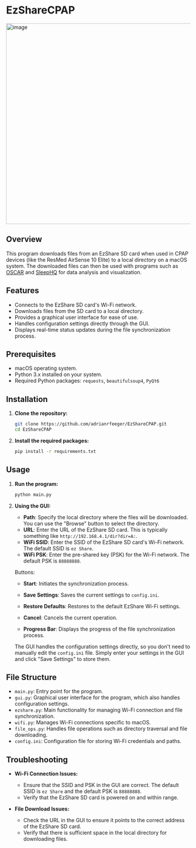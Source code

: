 # EzShareCPAP
<img width="548" alt="image" src="https://github.com/adrianRfeeger/EzShareApp/assets/139186297/e637f9d9-d880-4989-be33-c0831fe0ace9">

## Overview

This program downloads files from an EzShare SD card when used in CPAP devices (like the ResMed AirSense 10 Elite) to a local directory on a macOS system. The downloaded files can then be used with programs such as [OSCAR](https://www.sleepfiles.com/OSCAR/) and [SleepHQ](https://home.sleephq.com/) for data analysis and visualization.

## Features

- Connects to the EzShare SD card's Wi-Fi network.
- Downloads files from the SD card to a local directory.
- Provides a graphical user interface for ease of use.
- Handles configuration settings directly through the GUI.
- Displays real-time status updates during the file synchronization process.

## Prerequisites

- macOS operating system.
- Python 3.x installed on your system.
- Required Python packages: `requests`, `beautifulsoup4`, `PyQt6`
  
## Installation

1. **Clone the repository:**

   ```bash
   git clone https://github.com/adrianrfeeger/EzShareCPAP.git
   cd EzShareCPAP
   ```

2. **Install the required packages:**

   ```bash
   pip install -r requirements.txt
   ```

## Usage

1. **Run the program:**

   ```bash
   python main.py
   ```

2. **Using the GUI:**
   - **Path**: Specify the local directory where the files will be downloaded. You can use the "Browse" button to select the directory.
   - **URL**: Enter the URL of the EzShare SD card. This is typically something like `http://192.168.4.1/dir?dir=A:`.
   - **WiFi SSID**: Enter the SSID of the EzShare SD card's Wi-Fi network. The default SSID is `ez Share`.
   - **WiFi PSK**: Enter the pre-shared key (PSK) for the Wi-Fi network. The default PSK is `88888888`.

   Buttons:
   - **Start**: Initiates the synchronization process.
   - **Save Settings**: Saves the current settings to `config.ini`.
   - **Restore Defaults**: Restores to the default EzShare Wi-Fi settings.
   - **Cancel**: Cancels the current operation.

   - **Progress Bar**: Displays the progress of the file synchronization process.

   The GUI handles the configuration settings directly, so you don't need to manually edit the `config.ini` file. Simply enter your settings in the GUI and click "Save Settings" to store them.

## File Structure
- `main.py`: Entry point for the program.
- `gui.py`: Graphical user interface for the program, which also handles configuration settings.
- `ezshare.py`: Main functionality for managing Wi-Fi connection and file synchronization.
- `wifi.py`: Manages Wi-Fi connections specific to macOS.
- `file_ops.py`: Handles file operations such as directory traversal and file downloading.
- `config.ini`: Configuration file for storing Wi-Fi credentials and paths.

## Troubleshooting

- **Wi-Fi Connection Issues:**
  - Ensure that the SSID and PSK in the GUI are correct. The default SSID is `ez Share` and the default PSK is `88888888`.
  - Verify that the EzShare SD card is powered on and within range.

- **File Download Issues:**
  - Check the URL in the GUI to ensure it points to the correct address of the EzShare SD card.
  - Verify that there is sufficient space in the local directory for downloading files.

